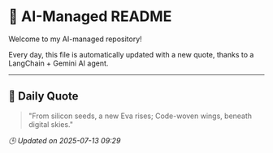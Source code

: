# 🧠 AI-Managed README

Welcome to my AI-managed repository!

Every day, this file is automatically updated with a new quote, thanks to a LangChain + Gemini AI agent.

---

## 📅 Daily Quote

> "From silicon seeds, a new Eva rises;
Code-woven wings, beneath digital skies."

*🕒 Updated on 2025-07-13 09:29*